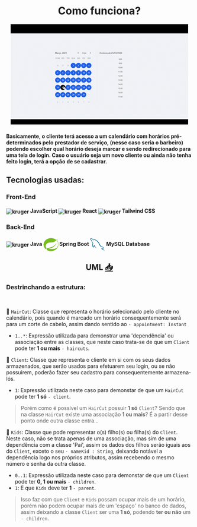<div align="center">
<h1> Como funciona? </h1>
<img src="imgs/program.gif">
</div>

<h4>
Basicamente, o cliente terá acesso a um calendário com horários pré-determinados pelo prestador de serviço,
(nesse caso seria o barbeiro) podendo escolher qual horário deseja marcar e sendo redirecionado para uma tela de login. 
Caso o usuário seja um novo cliente ou ainda não tenha feito login, terá a opção de se cadastrar. 
</h4>

<div>
<h2> Tecnologias usadas: </h2>
    <h3>Front-End</h3>
    <h4> 
      <p>
       <img align="center" alt="kruger" height="35" width="40" src="https://cdn.jsdelivr.net/gh/devicons/devicon/icons/javascript/javascript-original.svg"/>
       JavaScript
       <img align="center" alt="kruger" height="35" width="40" src="https://cdn.jsdelivr.net/gh/devicons/devicon/icons/react/react-original.svg"/>
       React
       <img  align="center" alt="kruger" height="80" width="40" src="https://cdn.jsdelivr.net/gh/devicons/devicon/icons/tailwindcss/tailwindcss-plain.svg"/>
       Tailwind CSS
       </p>
   </h4>
   <h3>Back-End</h3>
    <h4> 
      <p>
       <img align="center" alt="kruger" height="35" width="40" src="https://cdn.jsdelivr.net/gh/devicons/devicon/icons/java/java-original.svg"/>
       Java
       <img align="center" alt="kruger" height="35" width="40" src="https://raw.githubusercontent.com/devicons/devicon/master/icons/spring/spring-original.svg">
       Spring Boot
       <img align="center" alt="kruger" height="35" width="40" src="https://raw.githubusercontent.com/devicons/devicon/master/icons/mysql/mysql-plain.svg">
       MySQL Database
       </p>
   </h4>
</div>

<div >
    <h2 align="center">
        UML
        <a href="https://github.com/uKRUGER11/-barbershop_appointment_spring/blob/master/imgs/entity_model.png">📥</a>
    </h2>
    <h3> Destrinchando a estrutura: </h3>
</div>

<br>

🔹 `HairCut`: Classe que representa o horário selecionado pelo cliente no calendário, pois quando é marcado um horário consequentemente será para um corte de           cabelo, assim dando sentido ao `- appointment: Instant`
- `1..*`: Expressão utilizada para demonstrar uma 'dependência' ou associação entre as classes, que neste caso trata-se de que um `Client` pode ter **1 ou mais** 
`- haircuts`. 

🔹 `Client`: Classe que representa o cliente em si com os seus dados armazenados, que serão usados para efetuarem seu login, ou se não possuirem, poderão fazer seu cadastro para consequentemente armazena-lós.
- `1`: Expressão utilizada neste caso para demonstar de que um `HairCut` pode ter **1 só** `- client`. 

> Porém como é possível um `HairCut` possuir **1 só** `Client`? Sendo que na classe `HairCut` existe uma associação **1 ou mais**? É a partir desse ponto onde outra classe entra... 

🔹 `Kids`: Classe que pode representar o(s) filho(s) ou filha(s) do `Client`. Neste caso, não se trata apenas de uma associação, mas sim de uma dependência com a classe 'Pai', assim os dados dos filhos serão iguais aos do `Client`, exceto o seu `- nameKid : String`, deixando notável a dependência logo nos próprios atributos, assim recebendo o mesmo número e senha da outra classe.
- `0..1`: Expressão utilizada neste caso para demonstar de que um `Client` pode ter **0, 1 ou mais** `- children`. 
- `1`: E que `Kids` deve ter **1** `- parent`.

> Isso faz com que `Client` e `Kids` possam ocupar mais de um horário, porém não podem ocupar mais de um 'espaço' no banco de dados, assim deixando a classe `Client` ser uma  **1 só**, podendo **ter ou não** um `- children`.


